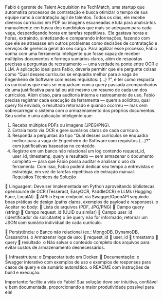 Fabio é gerente de Talent Acquisition na TechMatch, uma startup que
automatiza processos de contratação e busca otimizar o tempo de sua equipe
rumo à contratação ágil de talentos.
Todos os dias, ele recebe diversos currículos em PDF ou imagens escaneadas
e luta para analisá-los manualmente em busca dos candidatos que mais se
adequam para cada vaga, desperdiçando horas em tarefas repetitivas. 
Ele gastava horas e horas, extraindo, sintetizando e comparando informações,
fazendo com que ele se atrasasse em outros problemas como decisões de
contratação e serviços de gerência geral do seu cargo.
Para agilizar esse processo, Fabio sonha com uma ferramenta inteligente que
fosse capaz de receber múltiplos documentos e forneça sumários claros, além
de respostas precisas a perguntas de recrutamento — uma verdadeira ponte
entre OCR e LLM.
A aplicação ideal para Fabio, deveria permitir que ele pergunte coisas como
“Qual desses currículos se enquadra melhor para a vaga de Engenheiro de
Software com esses requisitos: {...} ?”, e ter como resposta os currículos que
mais se enquadram com a query passada acompanhados de uma justificativa
para tal ou até mesmo um resumo de cada um dos currículos.
Além disso, para auditoria interna e rastreamento de uso, Fabio precisa
registrar cada execução da ferramenta — quem a solicitou, qual query foi
enviada, o resultado retornado e quando ocorreu — mas sem sobrecarregar o
sistema com o armazenamento dos próprios documentos.
 
Seu sonho é uma aplicação inteligente que:
1. Receba múltiplos PDFs ou imagens (JPEG/PNG).
2. Extraia texto via OCR e gere sumários claros de cada currículo.
3. Responda a perguntas do tipo “Qual desses currículos se enquadra
melhor para a vaga de Engenheiro de Software com requisitos {...}?”
com justificativas baseadas no conteúdo.
4. Registre em um banco não relacional um log contendo request_id,
user_id, timestamp, query e resultado — sem armazenar o documento
completo — para que Fabio possa auditar e analisar o uso da
ferramenta 
Com isso, Fabio poderá dedicar seu tempo a entrevistas e estratégia, em vez
de tarefas repetitivas de extração manual.
 
Requisitos Técnicos da Solução

 Linguagem: Deve ser implementada em Python aproveitando
bibliotecas opensource de OCR (Tesseract, EasyOCR, PaddleOCR) e
LLMs (Hugging Face, LocalAI).
 API:
o Expor endpoint via Swagger/OpenAPI seguindo boas práticas de
design (paths claros, exemplos de payload e responses).
o Aceitar no body:
 Lista de arquivos (PDF, JPG/PNG)
 Campo query (string)
 Campo request_id (UUID ou similar)
 Campo user_id (identificador do solicitante)
o Se query não for informado, retornar um JSON com sumário
individual de cada currículo.

 Persistência:
o Banco não relacional (ex.: MongoDB, DynamoDB, Cassandra).
o Armazenar logs de uso:
 request_id
 user_id
 timestamp
 query
 resultado 
o Não salvar o conteúdo completo dos arquivos para evitar custos
de armazenamento desnecessários.

 Infraestrutura:
o Empacotar tudo em Docker.
 Documentação:
o Swagger interativo com exemplos de uso e exemplos de
responses para casos de query e de sumário automático.
o README com instruções de build e execução.

Importante: facilite a vida do Fabio! Sua solução deve ser intuitiva, confiável e
bem documentada, proporcionando a maior produtividade possível para ele!